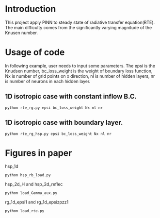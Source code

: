 # Introduction
This project apply PINN to steady state of radiative transfer equation(RTE). The main difficulty comes from
the significantly varying magnitude of the Knusen number. 


# Usage of code
In following example, user needs to input some parameters. The epsi is the Knudsen number, bc_loss_weight is the weight of boundary loss
function, Nx is number of grid points on x direction, nl is number of hidden layers, nr is number of neurons in each hidden layer.
## 1D isotropic case with constant inflow B.C.
```
python rte_rg.py epsi bc_loss_weight Nx nl nr
```
## 1D isotropic case with boundary layer.
```
python rte_rg_hsp.py epsi bc_loss_weight Nx nl nr
```

# Figures in paper
hsp_1d
```
python hsp_rb_load.py
```
hsp_2d_H and hsp_2d_reflec
```
python load_Gamma_aux.py
```
rg_1d_epsi1 and rg_1d_epsizpzz1
```
python load_rte.py
```
